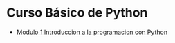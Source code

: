 # Curso Básico de Python

- [Modulo 1 Introduccion a la programacion con Python](#modulo-1-introduccion-a-la-programacion-con-python)
